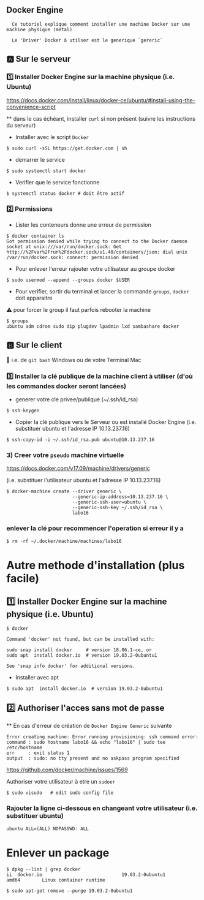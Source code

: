 ## Docker Engine

```
  Ce tutoriel explique comment installer une machine Docker sur une machine physique (métal)

  Le 'Driver' Docker à utilser est le generique `gereric`
```

## :a: Sur le serveur

### :one: Installer Docker Engine sur la machine physique (i.e. Ubuntu)

https://docs.docker.com/install/linux/docker-ce/ubuntu/#install-using-the-convenience-script

** dans le cas échéant, installer `curl` si non présent (suivre les instructions du serveur)

* Installer avec le script `Docker`

```
$ sudo curl -sSL https://get.docker.com | sh
```

* demarrer le service

```
$ sudo systemctl start docker
```

* Verifier que le service fonctionne

```
$ systemctl status docker # doit être actif
```

### :two: Permissions

* Lister les conteneurs donne une erreur de permission

```
$ docker container ls
Got permission denied while trying to connect to the Docker daemon socket at unix:///var/run/docker.sock: Get http://%2Fvar%2Frun%2Fdocker.sock/v1.40/containers/json: dial unix /var/run/docker.sock: connect: permission denied
```

* Pour enlever l'erreur rajouter votre utilisateur au groupe docker

```
$ sudo usermod --append --groups docker $USER
```

* Pour verifier, sortir du terminal et lancer la commande `groups`, `docker` doit apparaitre

:warning: pour forcer le group il faut parfois rebooter la machine

```
$ groups
ubuntu adm cdrom sudo dip plugdev lpadmin lxd sambashare docker
```

## :b: Sur le client 

:bookmark: i.e. de `git bash` Windows ou de votre Terminal Mac

### :three: Installer la clé publique de la machine client à utiliser (d'où les commandes docker seront lancées) 

* generer votre cle privee/publique (~/.ssh/id_rsa)

```
$ ssh-keygen
```

* Copier la clé publique vers le Serveur ou est installé Docker Engine (i.e. substituer ubuntu et l'adresse IP 10.13.237.16)

```
$ ssh-copy-id -i ~/.ssh/id_rsa.pub ubuntu@10.13.237.16  
```

### 3) Creer votre `pseudo` machine virtuelle

https://docs.docker.com/v17.09/machine/drivers/generic

(i.e. substituer l'utilisateur ubuntu et l'adresse IP 10.13.237.16)

```
$ docker-machine create --driver generic \
                        --generic-ip-address=10.13.237.16 \
                        --generic-ssh-user=ubuntu \
                        --generic-ssh-key ~/.ssh/id_rsa \
                        labo16
```

### enlever la clé pour recommencer l'operation si erreur il y a

```
$ rm -rf ~/.docker/machine/machines/labo16
```



# Autre methode d'installation (plus facile)


## :one: Installer Docker Engine sur la machine physique (i.e. Ubuntu)


```
$ docker

Command 'docker' not found, but can be installed with:

sudo snap install docker     # version 18.06.1-ce, or
sudo apt  install docker.io  # version 19.03.2-0ubuntu1

See 'snap info docker' for additional versions.
```


* Installer avec apt

```
$ sudo apt  install docker.io  # version 19.03.2-0ubuntu1
```



## :two: Authoriser l'acces sans mot de passe

** En cas d'erreur de création de `Docker Engine Generic` suivante

```
Error creating machine: Error running provisioning: ssh command error:
command : sudo hostname labo16 && echo "labo16" | sudo tee /etc/hostname
err     : exit status 1
output  : sudo: no tty present and no askpass program specified
```

https://github.com/docker/machine/issues/1569

Authoriser votre utilisateur à etre un `sudoer`


```
$ sudo visudo   # edit sudo config file
```

### Rajouter la ligne ci-dessous en changeant votre utilisateur (i.e. substituer ubuntu)
```
ubuntu ALL=(ALL) NOPASSWD: ALL
```

# Enlever un package

```
$ dpkg --list | grep docker
ii  docker.io                             19.03.2-0ubuntu1                        amd64        Linux container runtime
```

```
$ sudo apt-get remove --purge 19.03.2-0ubuntu1
```
